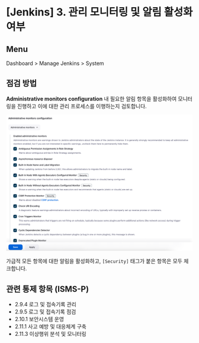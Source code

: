 # [Jenkins] 3. 관리 모니터링 및 알림 활성화 여부

## Menu 
Dashboard > Manage Jenkins > System

## 점검 방법 
**Administrative monitors configuration** 내 필요한 알림 항목을 활성화하여 모니터링을 진행하고 이에 대한 관리 프로세스를 이행하는지 검토합니다. 

![Administrative monitors](images/administrative-monitors.png)

가급적 모든 항목에 대한 알림을 활성화하고, `[Security]` 태그가 붙은 항목은 모두 체크합니다. 

## 관련 통제 항목 (ISMS-P)
- 2.9.4 로그 및 접속기록 관리
- 2.9.5 로그 및 접속기록 점검
- 2.10.1 보안시스템 운영
- 2.11.1 사고 예방 및 대응체계 구축
- 2.11.3 이상행위 분석 및 모니터링